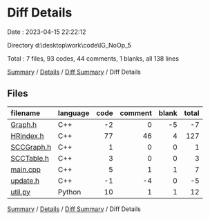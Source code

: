 # Diff Details

Date : 2023-04-15 22:22:12

Directory d:\\desktop\\work\\code\\IG_NoOp_5

Total : 7 files,  93 codes, 44 comments, 1 blanks, all 138 lines

[Summary](results.md) / [Details](details.md) / [Diff Summary](diff.md) / Diff Details

## Files
| filename | language | code | comment | blank | total |
| :--- | :--- | ---: | ---: | ---: | ---: |
| [Graph.h](/Graph.h) | C++ | -2 | 0 | -5 | -7 |
| [HRindex.h](/HRindex.h) | C++ | 77 | 46 | 4 | 127 |
| [SCCGraph.h](/SCCGraph.h) | C++ | 1 | 0 | 0 | 1 |
| [SCCTable.h](/SCCTable.h) | C++ | 3 | 0 | 0 | 3 |
| [main.cpp](/main.cpp) | C++ | 5 | 1 | 1 | 7 |
| [update.h](/update.h) | C++ | -1 | -4 | 0 | -5 |
| [util.py](/util.py) | Python | 10 | 1 | 1 | 12 |

[Summary](results.md) / [Details](details.md) / [Diff Summary](diff.md) / Diff Details